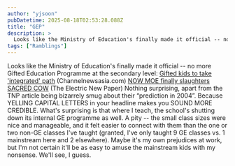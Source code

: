 ```yaml
---
author: "yjsoon"
pubDatetime: 2025-08-18T02:53:28.088Z
title: "GEP"
description: >
  Looks like the Ministry of Education's finally made it official -- no more Gifted Education Programme at the secondary level: Gifted kids to take 'in...
tags: ["Ramblings"]
---
```






Looks like the Ministry of Education's finally made it official -- no more Gifted Education Programme at the secondary level: [Gifted kids to take 'integrated' path](http://www.channelnewsasia.com/stories/singaporelocalnews/view/231715/1/.html) (Channelnewsasia.com) [NOW MOE finally slaughters SACRED COW](http://newpaper.asia1.com.sg/news/story/0,4136,114216,00.html) (The Electric New Paper) Nothing surprising, apart from the TNP article being bizarrely smug about their &#8220;prediction in 2004&#8221;. Because YELLING CAPITAL LETTERS in your headline makes you SOUND MORE CREDIBLE. What's surprising is that where I teach, the school's shutting down its internal GE programme as well. A pity -- the small class sizes were nice and manageable, and it felt easier to connect with them than the one or two non-GE classes I've taught (granted, I've only taught 9 GE classes vs. 1 mainstream here and 2 elsewhere). Maybe it's my own prejudices at work, but I'm not certain it'll be as easy to amuse the mainstream kids with my nonsense. We'll see, I guess.